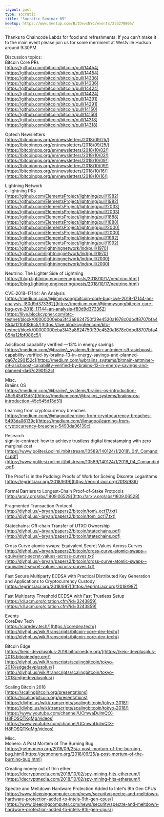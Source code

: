 ```yaml
---
layout: post
type: socratic
title: "Socratic Seminar 85"
meetup: https://www.meetup.com/BitDevsNYC/events/255270806/
---
```


Thanks to Chaincode Labds for food and refreshments. If you can't make it to the main event please join us for some merriment at Westville Hudson around 9:30PM.

Discussion topics:  
Bitcoin Core PRs  
[https://github.com/bitcoin/bitcoin/pull/14454](https://github.com/bitcoin/bitcoin/pull/14454)  
[https://github.com/bitcoin/bitcoin/pull/14336](https://github.com/bitcoin/bitcoin/pull/14336)  
[https://github.com/bitcoin/bitcoin/pull/14424](https://github.com/bitcoin/bitcoin/pull/14424)  
[https://github.com/bitcoin/bitcoin/pull/14291](https://github.com/bitcoin/bitcoin/pull/14291)  
[https://github.com/bitcoin/bitcoin/pull/14150](https://github.com/bitcoin/bitcoin/pull/14150)  
[https://github.com/bitcoin/bitcoin/pull/14318](https://github.com/bitcoin/bitcoin/pull/14318)

Optech Newsletters  
[https://bitcoinops.org/en/newsletters/2018/09/25/](https://bitcoinops.org/en/newsletters/2018/09/25/)  
[https://bitcoinops.org/en/newsletters/2018/10/02/](https://bitcoinops.org/en/newsletters/2018/10/02/)  
[https://bitcoinops.org/en/newsletters/2018/10/09/](https://bitcoinops.org/en/newsletters/2018/10/09/)  
[https://bitcoinops.org/en/newsletters/2018/10/16/](https://bitcoinops.org/en/newsletters/2018/10/16/)

Lightning Network  
c-lightning PRs  
[https://github.com/ElementsProject/lightning/pull/1982](https://github.com/ElementsProject/lightning/pull/1982)  
[https://github.com/ElementsProject/lightning/pull/2033](https://github.com/ElementsProject/lightning/pull/2033)  
[https://github.com/ElementsProject/lightning/pull/1888](https://github.com/ElementsProject/lightning/pull/1888)  
[https://github.com/ElementsProject/lightning/pull/2000](https://github.com/ElementsProject/lightning/pull/2000)  
[https://github.com/ElementsProject/lightning/pull/1992](https://github.com/ElementsProject/lightning/pull/1992)  
[https://github.com/lightningnetwork/lnd/pull/1970](https://github.com/lightningnetwork/lnd/pull/1970) [https://github.com/lightningnetwork/lnd/pull/2000](https://github.com/lightningnetwork/lnd/pull/2000)

Neutrino: The Lighter Side of Lightning  
[https://blog.lightning.engineering/posts/2018/10/17/neutrino.html](https://blog.lightning.engineering/posts/2018/10/17/neutrino.html)

CVE-2018–17144: An Analysis  
[https://medium.com/@jimmysong/bitcoin-core-bug-cve-2018-17144-an-analysis-f80d9d373362](https://medium.com/@jimmysong/bitcoin-core-bug-cve-2018-17144-an-analysis-f80d9d373362)  
[https://live.blockcypher.com/btc-testnet/block/00000000eba3f43a8624750f39e4520a1678c0dbdf8707bfa4854a12fbf086c5/](https://live.blockcypher.com/btc-testnet/block/00000000eba3f43a8624750f39e4520a1678c0dbdf8707bfa4854a12fbf086c5/)

AsicBoost capability verified — 13% in energy savings  
[https://medium.com/@braiins\_systems/bitmain-antminer-s9-asicboost-capability-verified-by-braiins-13-in-energy-savings-and-planned-da67c290152c](https://medium.com/@braiins_systems/bitmain-antminer-s9-asicboost-capability-verified-by-braiins-13-in-energy-savings-and-planned-da67c290152c)

Misc.  
Braiins OS  
[https://medium.com/@braiins\_systems/braiins-os-introduction-45c545d13d51](https://medium.com/@braiins_systems/braiins-os-introduction-45c545d13d51)

Learning from cryptocurrency breaches  
[https://medium.com/@magoo/learning-from-cryptocurrency-breaches-5493da06139c](https://medium.com/@magoo/learning-from-cryptocurrency-breaches-5493da06139c)

Research  
sign-to-contract: how to achieve trustless digital timestamping with zero marginal cost  
[https://www.politesi.polimi.it/bitstream/10589/140124/1/2018\_04\_Comandini.pdf](https://www.politesi.polimi.it/bitstream/10589/140124/1/2018_04_Comandini.pdf)

The Proof is in the Pudding: Proofs of Work for Solving Discrete Logarithms  
[https://eprint.iacr.org/2018/939](https://eprint.iacr.org/2018/939)

Formal Barriers to Longest-Chain Proof-of-Stake Protocols  
[http://arxiv.org/abs/1809.06528](http://arxiv.org/abs/1809.06528)

Fragmented Transaction Protocol  
[http://diyhpl.us/~bryan/papers2/bitcoin/tom\_oct17.txt](http://diyhpl.us/~bryan/papers2/bitcoin/tom_oct17.txt)

Statechains: Off-chain Transfer of UTXO Ownership  
[http://diyhpl.us/~bryan/papers2/bitcoin/statechains.pdf](http://diyhpl.us/~bryan/papers2/bitcoin/statechains.pdf)

Cross Curve atomic swaps: Equivalent Secret Values Across Curves  
[http://diyhpl.us/~bryan/papers2/bitcoin/cross-curve-atomic-swaps--equivalent-secret-values-across-curves.txt](http://diyhpl.us/~bryan/papers2/bitcoin/cross-curve-atomic-swaps--equivalent-secret-values-across-curves.txt)

Fast Secure Multiparty ECDSA with Practical Distributed Key Generation and Applications to Cryptocurrency Custody  
[https://eprint.iacr.org/2018/987](https://eprint.iacr.org/2018/987)

Fast Multiparty Threshold ECDSA with Fast Trustless Setup  
[https://dl.acm.org/citation.cfm?id=3243859](https://dl.acm.org/citation.cfm?id=3243859)

Events  
CoreDev Tech  
[https://coredev.tech/](https://coredev.tech/)  
[http://diyhpl.us/wiki/transcripts/bitcoin-core-dev-tech/](http://diyhpl.us/wiki/transcripts/bitcoin-core-dev-tech/)

Bitcoin Edge  
[https://keio-devplusplus-2018.bitcoinedge.org/](https://keio-devplusplus-2018.bitcoinedge.org/)  
[http://diyhpl.us/wiki/transcripts/scalingbitcoin/tokyo-2018/edgedevplusplus/](http://diyhpl.us/wiki/transcripts/scalingbitcoin/tokyo-2018/edgedevplusplus/)

Scaling Bitcoin 2018  
[https://scalingbitcoin.org/presentations](https://scalingbitcoin.org/presentations)  
[https://diyhpl.us/wiki/transcripts/scalingbitcoin/tokyo-2018/](https://diyhpl.us/wiki/transcripts/scalingbitcoin/tokyo-2018/)  
[https://www.youtube.com/channel/UCmwaDulmQtX-H8FOSQTKqMg/videos](https://www.youtube.com/channel/UCmwaDulmQtX-H8FOSQTKqMg/videos)

Misc.  
Monero: A Post Mortem of The Burning Bug  
[https://getmonero.org/2018/09/25/a-post-mortum-of-the-burning-bug.html](https://getmonero.org/2018/09/25/a-post-mortum-of-the-burning-bug.html)

Creating money out of thin ether  
[https://decryptmedia.com/2018/10/02/spy-mining-hits-ethereum/](https://decryptmedia.com/2018/10/02/spy-mining-hits-ethereum/)

Spectre and Meltdown Hardware Protection Added to Intel's 9th Gen CPUs  
[https://www.bleepingcomputer.com/news/security/spectre-and-meltdown-hardware-protection-added-to-intels-9th-gen-cpus/](https://www.bleepingcomputer.com/news/security/spectre-and-meltdown-hardware-protection-added-to-intels-9th-gen-cpus/)
